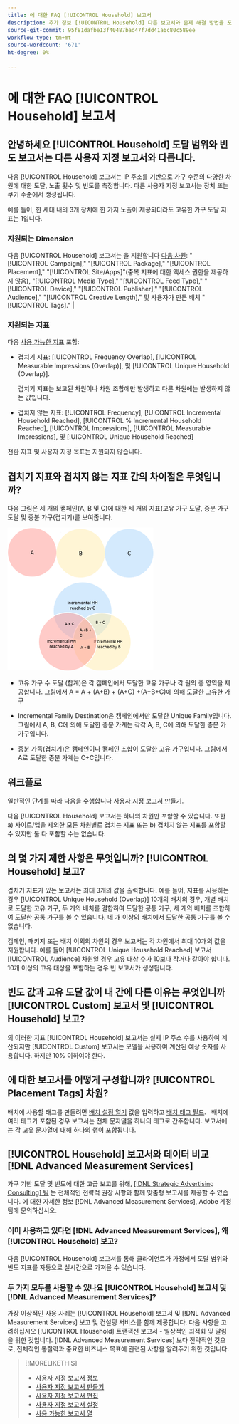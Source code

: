 ```yaml
---
title: 에 대한 FAQ [!UICONTROL Household] 보고서
description: 추가 정보 [!UICONTROL Household] 다른 보고서와 문제 해결 방법을 포함한 보고서 세트에만 표시됩니다.
source-git-commit: 95f81dafbe13f40487bad47f7dd41a6c80c589ee
workflow-type: tm+mt
source-wordcount: '671'
ht-degree: 0%

---
```


# 에 대한 FAQ [!UICONTROL Household] 보고서

## 안녕하세요 [!UICONTROL Household] 도달 범위와 빈도 보고서는 다른 사용자 지정 보고서와 다릅니다.

다음 [!UICONTROL Household] 보고서는 IP 주소를 기반으로 가구 수준의 다양한 차원에 대한 도달, 노출 횟수 및 빈도를 측정합니다. 다른 사용자 지정 보고서는 장치 또는 쿠키 수준에서 생성됩니다.

예를 들어, 한 세대 내의 3개 장치에 한 가지 노출이 제공되더라도 고유한 가구 도달 지표는 1입니다.

### 지원되는 Dimension

다음 [!UICONTROL Household] 보고서는 을 지원합니다 [다음 차원](/help/dsp/reports/report-columns.md): &quot;[!UICONTROL Campaign],&quot; &quot;[!UICONTROL Package],&quot; &quot;[!UICONTROL Placement],&quot; &quot;[!UICONTROL Site/Apps]&quot;(중복 지표에 대한 액세스 권한을 제공하지 않음), &quot;[!UICONTROL Media Type],&quot; &quot;[!UICONTROL Feed Type],&quot; &quot;[!UICONTROL Device],&quot; &quot;[!UICONTROL Publisher],&quot; &quot;[!UICONTROL Audience],&quot; &quot;[!UICONTROL Creative Length],&quot; 및 사용자가 만든 배치 &quot;[!UICONTROL Tags].&quot; |

### 지원되는 지표

다음 [사용 가능한 지표](/help/dsp/reports/report-columns.md) 포함:

* 겹치기 지표: [!UICONTROL Frequency Overlap], [!UICONTROL Measurable Impressions (Overlap)], 및 [!UICONTROL Unique Household (Overlap)].

   겹치기 지표는 보고된 차원이나 차원 조합에만 발생하고 다른 차원에는 발생하지 않는 값입니다. <!-- For example, it might show the ?? -->

* 겹치지 않는 지표: [!UICONTROL Frequency], [!UICONTROL Incremental Household Reached], [!UICONTROL % Incremental Household Reached], [!UICONTROL Impressions], [!UICONTROL Measurable Impressions], 및 [!UICONTROL Unique Household Reached]

전환 지표 및 사용자 지정 목표는 지원되지 않습니다.

## 겹치기 지표와 겹치지 않는 지표 간의 차이점은 무엇입니까?

다음 그림은 세 개의 캠페인(A, B 및 C)에 대한 세 개의 지표(고유 가구 도달, 증분 가구 도달 및 증분 가구(겹치기)를 보여줍니다.

![가계 겹치기 지표 일러스트레이션](/help/dsp/assets/household-overlap-metrics-illustration.png "가계 겹치기 지표 일러스트레이션")

* 고유 가구 수 도달 (합계)은 각 캠페인에서 도달한 고유 가구나 각 원의 총 영역을 제공합니다. 그림에서 A = A + (A+B) + (A+C) +(A+B+C)에 의해 도달한 고유한 가구

* Incremental Family Destination은 캠페인에서만 도달한 Unique Family입니다. 그림에서 A, B, C에 의해 도달한 증분 가계는 각각 A, B, C에 의해 도달한 증분 가가구입니다.

* 증분 가족(겹치기)은 캠페인이나 캠페인 조합이 도달한 고유 가구입니다. 그림에서 A로 도달한 증분 가계는 C+C입니다.

## 워크플로

일반적인 단계를 따라 다음을 수행합니다 [사용자 지정 보고서 만들기](report-create.md).

다음 [!UICONTROL Household] 보고서는 하나의 차원만 포함할 수 있습니다. 또한 a) 사이트/앱을 제외한 모든 차원별로 겹치는 지표 또는 b) 겹치지 않는 지표를 포함할 수 있지만 둘 다 포함할 수는 없습니다.

## 의 몇 가지 제한 사항은 무엇입니까? [!UICONTROL Household] 보고? 

겹치기 지표가 있는 보고서는 최대 3개의 값을 출력합니다. 예를 들어, 지표를 사용하는 경우 [!UICONTROL Unique Household (Overlap)] 10개의 배치의 경우, 개별 배치로 도달한 고유 가구, 두 개의 배치를 결합하여 도달한 공통 가구, 세 개의 배치를 조합하여 도달한 공통 가구를 볼 수 있습니다. 네 개 이상의 배치에서 도달한 공통 가구를 볼 수 없습니다.

캠페인, 패키지 또는 배치 이외의 차원의 경우 보고서는 각 차원에서 최대 10개의 값을 지원합니다. 예를 들어 [!UICONTROL Unique Household Reached] 보고서 [!UICONTROL Audience] 차원일 경우 고유 대상 수가 10보다 작거나 같아야 합니다. 10개 이상의 고유 대상을 포함하는 경우 빈 보고서가 생성됩니다.

## 빈도 값과 고유 도달 값이 내 간에 다른 이유는 무엇입니까 [!UICONTROL Custom] 보고서 및 [!UICONTROL Household] 보고?

의 이러한 지표 [!UICONTROL Household] 보고서는 실제 IP 주소 수를 사용하여 계산되지만 [!UICONTROL Custom] 보고서는 모델을 사용하여 계산된 예상 숫자를 사용합니다. 하지만 10% 이하여야 한다.

## 에 대한 보고서를 어떻게 구성합니까? [!UICONTROL Placement Tags] 차원?

배치에 사용할 태그를 만들려면 [배치 설정 열기](/help/dsp/campaign-management/placements/placement-edit.md) 값을 입력하고 [배치 태그 필드](/help/dsp/campaign-management/placements/placement-settings.md).
 
배치에 여러 태그가 포함된 경우 보고서는 전체 문자열을 하나의 태그로 간주합니다. 보고서에는 각 고유 문자열에 대해 하나의 행이 포함됩니다.

## [!UICONTROL Household] 보고서와 데이터 비교 [!DNL Advanced Measurement Services]

가구 기반 도달 및 빈도에 대한 고급 보고를 위해, [[!DNL Strategic Advertising Consulting] 팀](/help/dsp/introduction/advanced-measurement-services.md) 는 전체적인 전략적 권장 사항과 함께 맞춤형 보고서를 제공할 수 있습니다. 에 대한 자세한 정보 [!DNL Advanced Measurement Services], Adobe 계정 팀에 문의하십시오.

### 이미 사용하고 있다면 [!DNL Advanced Measurement Services], 왜 [!UICONTROL Household] 보고?

다음 [!UICONTROL Household] 보고서를 통해 클라이언트가 가정에서 도달 범위와 빈도 지표를 자동으로 실시간으로 가져올 수 있습니다.

### 두 가지 모두를 사용할 수 있나요 [!UICONTROL Household] 보고서 및 [!DNL Advanced Measurement Services]? 

가장 이상적인 사용 사례는 [!UICONTROL Household] 보고서 및 [!DNL Advanced Measurement Services] 보고 및 컨설팅 서비스를 함께 제공합니다. 다음 사항을 고려하십시오 [!UICONTROL Household] 트랜잭션 보고서 - 일상적인 최적화 및 알림을 위한 것입니다. [!DNL Advanced Measurement Services] 보다 전략적인 것으로, 전체적인 통찰력과 중요한 비즈니스 목표에 관련된 사항을 알려주기 위한 것입니다.

>[!MORELIKETHIS]
>
>* [사용자 지정 보고서 정보](/help/dsp/reports/report-about.md)
>* [사용자 지정 보고서 만들기](/help/dsp/reports/report-create.md)
>* [사용자 지정 보고서 편집](/help/dsp/reports/report-edit.md)
>* [사용자 지정 보고서 설정](/help/dsp/reports/report-settings.md)
>* [사용 가능한 보고서 열](/help/dsp/reports/report-columns.md)

